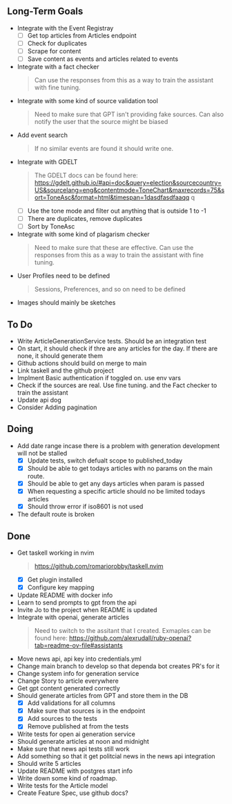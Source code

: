 ## Long-Term Goals

- Integrate with the Event Registray
    * [ ] Get top articles from Articles endpoint
    * [ ] Check for duplicates
    * [ ] Scrape for content
    * [ ] Save content as events and articles related to events
- Integrate with a fact checker
    > Can use the responses from this as a way to train the assistant with fine tuning.
- Integrate with some kind of source validation tool
    > Need to make sure that GPT isn't providing fake sources. Can also notify the user that the source might be biased
- Add event search
    > If no similar events are found it should write one.
- Integrate with GDELT
    > The GDELT docs can be found here: https://gdelt.github.io/#api=doc&query=election&sourcecountry=US&sourcelang=eng&contentmode=ToneChart&maxrecords=75&sort=ToneAsc&format=html&timespan=1dasdfasdfaaqq q
    * [ ] Use the tone mode and filter out anything that is outside 1 to -1
    * [ ] There are duplicates, remove duplicates
    * [ ] Sort by ToneAsc
- Integrate with some kind of plagarism checker
    > Need to make sure that these are effective.
    > Can use the responses from this as a way to train the assistant with fine tuning.
- User Profiles need to be defined
    > Sessions, Preferences, and so on need to be defined
- Images should mainly be sketches

## To Do

- Write ArticleGenerationService tests. Should be an integration test
- On start, it should check if thre are any articles for the day. If there are none, it should generate them
- Github actions should build on merge to main
- Link taskell and the github project
- Implment Basic authentication if toggled on. use env vars
- Check if the sources are real. Use fine tuning. and the Fact checker to train the assistant
- Update api dog
- Consider Adding pagination

## Doing

- Add date range incase there is a problem with generation development will not be stalled
    * [x] Update tests, switch defualt scope to published_today
    * [x] Should be able to get todays articles with no params on the main route.
    * [x] Should be able to get any days articles when param is passed
    * [x] When requesting a specific article should no be limited todays articles
    * [x] Should throw error if iso8601  is not used
- The default route is broken

## Done

- Get taskell working in nvim
    > https://github.com/romariorobby/taskell.nvim
    * [x] Get plugin installed
    * [x] Configure key mapping
- Update README with docker info
- Learn to send prompts to gpt from the api
- Invite Jo to the project when README is updated
- Integrate with openai, generate articles
    > Need to switch to the assitant that I created. Exmaples can be found here: https://github.com/alexrudall/ruby-openai?tab=readme-ov-file#assistants
- Move news api, api key into credentials.yml
- Change main branch to develop so that dependa bot creates PR's for it
- Change system info for generation service
- Change Story to article everywhere
- Get gpt content generated correctly
- Should generate articles from GPT and store them in the DB
    * [x] Add validations for all columns
    * [x] Make sure that sources is in the endpoint
    * [x] Add sources to the tests
    * [x] Remove published at from the tests
- Write tests for open ai generation service
- Should generate articles at noon and midnight
- Make sure that news api tests still work
- Add something so that it get politcial news in the news api integration
- Should write 5 articles
- Update README with postgres start info
- Write down some kind of roadmap.
- Write tests for the Article model
- Create Feature Spec, use github docs?
